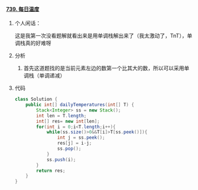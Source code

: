 #### [739. 每日温度](https://leetcode-cn.com/problems/daily-temperatures/)

1. 个人闲话：

   这是我第一次没看题解就看出来是用单调栈解出来了（我太激动了，TnT），单调栈真的好难呀

2. 分析

   1. 首先这道题找的是当前元素左边的数第一个比其大的数，所以可以采用单调栈（单调递减）

3. 代码

   ```java
   class Solution {
       public int[] dailyTemperatures(int[] T) {
           Stack<Integer> ss = new Stack();
           int len = T.length;
           int[] res= new int[len];
           for(int i = 0;i<T.length;i++){
               while(ss.size()>0&&T[i]>T[ss.peek()]){
                   int j = ss.peek();
                   res[j] = i-j;
                   ss.pop();
               }
               ss.push(i);
           }
           return res;
       }
   }
   ```

   